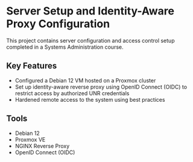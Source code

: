# Server Setup and Identity-Aware Proxy Configuration

This project contains server configuration and access control setup completed in a Systems Administration course.

## Key Features
- Configured a Debian 12 VM hosted on a Proxmox cluster
- Set up identity-aware reverse proxy using OpenID Connect (OIDC) to restrict access by authorized UNR credentials
- Hardened remote access to the system using best practices

## Tools
- Debian 12
- Proxmox VE
- NGINX Reverse Proxy
- OpenID Connect (OIDC)
